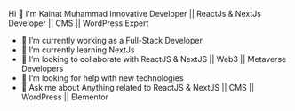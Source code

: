 Hi 👋 I'm Kainat Muhammad Innovative Developer || ReactJs & NextJs Developer || CMS || WordPress Expert 

- 🔭 I’m currently working as a Full-Stack Developer
- 🌱 I’m currently learning NextJs
- 👯 I’m looking to collaborate with ReactJS & NextJS || Web3 || Metaverse Developers 
- 🤔 I’m looking for help with new technologies
- 💬 Ask me about Anything related to ReactJS & NextJS || CMS || WordPress || Elementor

